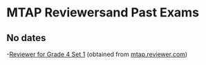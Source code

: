 # MTAP Reviewersand Past Exams
## No dates
-[Reviewer for Grade 4 Set 1](https://justineuro.github.io/mtap/gr4/gr4Set1.html) (obtained from [mtap.reviewer.com](http://mtapreviewer.com/2014/02/27/grade-4-mtap-sample-problem-set-1/))
